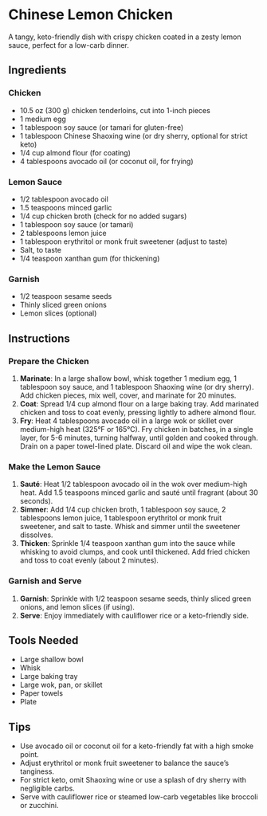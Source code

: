 #  Chinese Lemon Chicken

A tangy, keto-friendly dish with crispy chicken coated in a zesty lemon sauce, perfect for a low-carb dinner.

## Ingredients

### Chicken
- 10.5 oz (300 g) chicken tenderloins, cut into 1-inch pieces
- 1 medium egg
- 1 tablespoon soy sauce (or tamari for gluten-free)
- 1 tablespoon Chinese Shaoxing wine (or dry sherry, optional for strict keto)
- 1/4 cup almond flour (for coating)
- 4 tablespoons avocado oil (or coconut oil, for frying)

### Lemon Sauce
- 1/2 tablespoon avocado oil
- 1.5 teaspoons minced garlic
- 1/4 cup chicken broth (check for no added sugars)
- 1 tablespoon soy sauce (or tamari)
- 2 tablespoons lemon juice
- 1 tablespoon erythritol or monk fruit sweetener (adjust to taste)
- Salt, to taste
- 1/4 teaspoon xanthan gum (for thickening)

### Garnish
- 1/2 teaspoon sesame seeds
- Thinly sliced green onions
- Lemon slices (optional)

## Instructions

### Prepare the Chicken
1. **Marinate**: In a large shallow bowl, whisk together 1 medium egg, 1 tablespoon soy sauce, and 1 tablespoon Shaoxing wine (or dry sherry). Add chicken pieces, mix well, cover, and marinate for 20 minutes.
2. **Coat**: Spread 1/4 cup almond flour on a large baking tray. Add marinated chicken and toss to coat evenly, pressing lightly to adhere almond flour.
3. **Fry**: Heat 4 tablespoons avocado oil in a large wok or skillet over medium-high heat (325°F or 165°C). Fry chicken in batches, in a single layer, for 5-6 minutes, turning halfway, until golden and cooked through. Drain on a paper towel-lined plate. Discard oil and wipe the wok clean.

### Make the Lemon Sauce
1. **Sauté**: Heat 1/2 tablespoon avocado oil in the wok over medium-high heat. Add 1.5 teaspoons minced garlic and sauté until fragrant (about 30 seconds).
2. **Simmer**: Add 1/4 cup chicken broth, 1 tablespoon soy sauce, 2 tablespoons lemon juice, 1 tablespoon erythritol or monk fruit sweetener, and salt to taste. Whisk and simmer until the sweetener dissolves.
3. **Thicken**: Sprinkle 1/4 teaspoon xanthan gum into the sauce while whisking to avoid clumps, and cook until thickened. Add fried chicken and toss to coat evenly (about 2 minutes).

### Garnish and Serve
1. **Garnish**: Sprinkle with 1/2 teaspoon sesame seeds, thinly sliced green onions, and lemon slices (if using).
2. **Serve**: Enjoy immediately with cauliflower rice or a keto-friendly side.

## Tools Needed
- Large shallow bowl
- Whisk
- Large baking tray
- Large wok, pan, or skillet
- Paper towels
- Plate

## Tips
- Use avocado oil or coconut oil for a keto-friendly fat with a high smoke point.
- Adjust erythritol or monk fruit sweetener to balance the sauce’s tanginess.
- For strict keto, omit Shaoxing wine or use a splash of dry sherry with negligible carbs.
- Serve with cauliflower rice or steamed low-carb vegetables like broccoli or zucchini.
